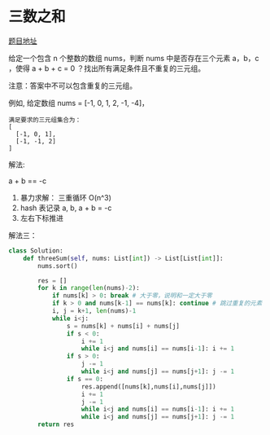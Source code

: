 
# 三数之和

[题目地址](https://leetcode-cn.com/problems/3sum/)

给定一个包含 n 个整数的数组 nums，判断 nums 中是否存在三个元素 a，b，c ，使得 a + b + c = 0 ？找出所有满足条件且不重复的三元组。

注意：答案中不可以包含重复的三元组。

例如, 给定数组 nums = [-1, 0, 1, 2, -1, -4]，

```
满足要求的三元组集合为：
[
  [-1, 0, 1],
  [-1, -1, 2]
]
```

解法:

a + b == -c  
1. 暴力求解： 三重循环 O(n^3)  
2. hash 表记录 a, b, a + b = -c  
3. 左右下标推进

解法三：

```python
class Solution:
    def threeSum(self, nums: List[int]) -> List[List[int]]:
        nums.sort()

        res = []
        for k in range(len(nums)-2):
            if nums[k] > 0: break # 大于零，说明和一定大于零
            if k > 0 and nums[k-1] == nums[k]: continue # 跳过重复的元素
            i, j = k+1, len(nums)-1  
            while i<j:
                s = nums[k] + nums[i] + nums[j]
                if s < 0:
                    i += 1
                    while i<j and nums[i] == nums[i-1]: i += 1
                if s > 0:
                    j -= 1
                    while i<j and nums[j] == nums[j+1]: j -= 1
                if s == 0:
                    res.append([nums[k],nums[i],nums[j]])
                    i += 1
                    j -= 1
                    while i<j and nums[i] == nums[i-1]: i += 1
                    while i<j and nums[j] == nums[j+1]: j -= 1
        return res
```